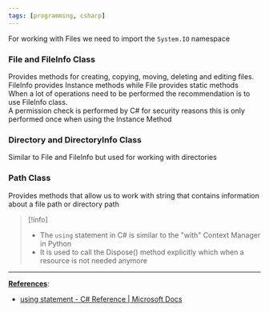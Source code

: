 ```yaml
---
tags: [programming, csharp]
---
```


For working with Files we need to import the `System.IO` namespace

### File and FileInfo Class

Provides methods for creating, copying, moving, deleting and editing files.  
FileInfo provides Instance methods while File provides static methods  
When a lot of operations need to be performed the recommendation is to use FileInfo class.  
A permission check is performed by C# for security reasons this is only performed once when using the Instance Method

### Directory and DirectoryInfo Class

Similar to File and FileInfo but used for working with directories

### Path Class

Provides methods that allow us to work with string that contains information about a file path or directory path

 > [!info]
 > * The `using` statement in C# is similar to the "with" Context Manager in Python
 > * It is used to call the Dispose() method explicitly which when a resource is not needed anymore

---

**<u>References</u>**:

* [using statement - C# Reference | Microsoft Docs](https://docs.microsoft.com/en-us/dotnet/csharp/language-reference/keywords/using-statement)
